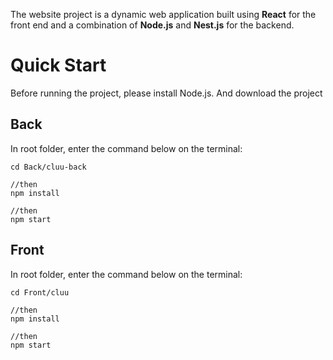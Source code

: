 The website project is a dynamic web application built using **React** for the front end and a combination of **Node.js** and **Nest.js** for the backend. 

# Quick Start
Before running the project, please install Node.js. And download the project
## Back
In root folder, enter the command below on the terminal:

```
cd Back/cluu-back

//then
npm install

//then
npm start
```
## Front
In root folder, enter the command below on the terminal:
```
cd Front/cluu

//then
npm install

//then
npm start
```
